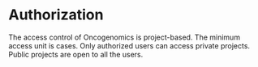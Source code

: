 # Authorization

The access control of Oncogenomics is project-based. The minimum access unit is cases. Only authorized users can access private projects. Public projects are open to all the users.
